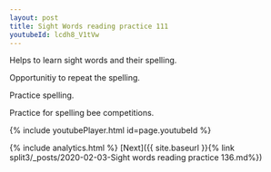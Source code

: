 ```yaml
---
layout: post
title: Sight Words reading practice 111
youtubeId: lcdh8_V1tVw
---
```

 
 
Helps to learn sight words and their spelling.

Opportunitiy to repeat the spelling. 

Practice spelling. 
 
Practice for spelling bee competitions. 
 
{% include youtubePlayer.html id=page.youtubeId %}
 
 
{% include analytics.html %} 
[Next]({{ site.baseurl }}{% link  split3/_posts/2020-02-03-Sight words reading practice 136.md%})
 
